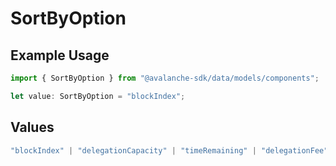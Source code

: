 # SortByOption

## Example Usage

```typescript
import { SortByOption } from "@avalanche-sdk/data/models/components";

let value: SortByOption = "blockIndex";
```

## Values

```typescript
"blockIndex" | "delegationCapacity" | "timeRemaining" | "delegationFee" | "uptimePerformance"
```